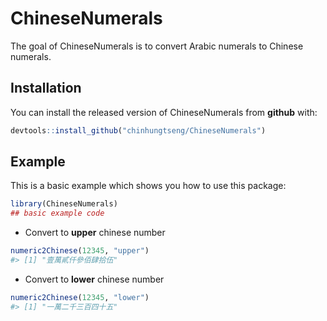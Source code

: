 
<!-- README.md is generated from README.Rmd. Please edit that file -->

# ChineseNumerals

<!-- badges: start -->

<!-- badges: end -->

The goal of ChineseNumerals is to convert Arabic numerals to Chinese
numerals.

## Installation

You can install the released version of ChineseNumerals from **github**
with:

``` r
devtools::install_github("chinhungtseng/ChineseNumerals")
```

## Example

This is a basic example which shows you how to use this package:

``` r
library(ChineseNumerals)
## basic example code
```

  - Convert to **upper** chinese number

<!-- end list -->

``` r
numeric2Chinese(12345, "upper")
#> [1] "壹萬貳仟參佰肆拾伍"
```

  - Convert to **lower** chinese number

<!-- end list -->

``` r
numeric2Chinese(12345, "lower")
#> [1] "一萬二千三百四十五"
```
